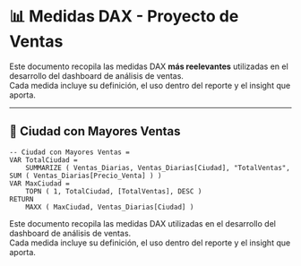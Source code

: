 # 📊 Medidas DAX - Proyecto de Ventas

Este documento recopila las medidas DAX **más reelevantes** utilizadas en el desarrollo del dashboard de análisis de ventas.  
Cada medida incluye su definición, el uso dentro del reporte y el insight que aporta.

---

## 🧮 Ciudad con Mayores Ventas
```DAX
-- Ciudad con Mayores Ventas = 
VAR TotalCiudad = 
    SUMMARIZE ( Ventas_Diarias, Ventas_Diarias[Ciudad], "TotalVentas", SUM ( Ventas_Diarias[Precio_Venta] ) )
VAR MaxCiudad = 
    TOPN ( 1, TotalCiudad, [TotalVentas], DESC )
RETURN 
    MAXX ( MaxCiudad, Ventas_Diarias[Ciudad] )

```
Este documento recopila las medidas DAX utilizadas en el desarrollo del dashboard de análisis de ventas.  
Cada medida incluye su definición, el uso dentro del reporte y el insight que aporta.

